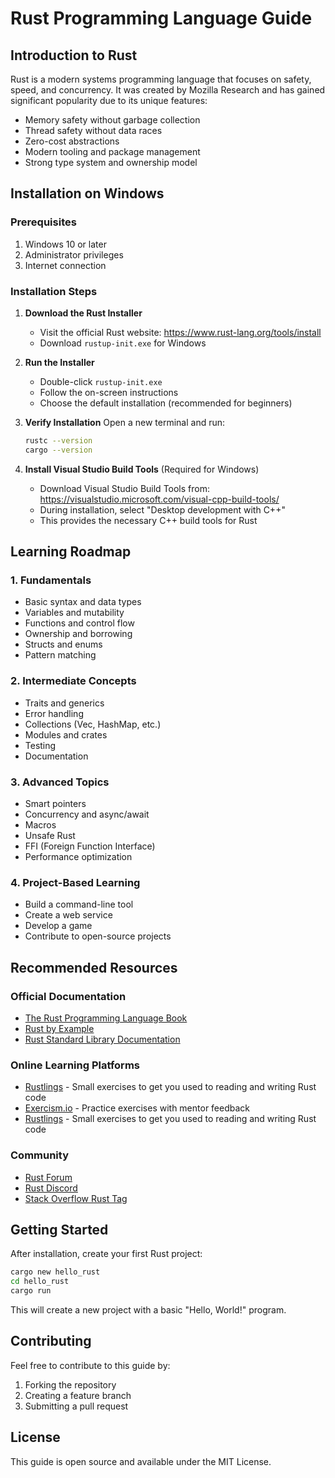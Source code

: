 # Rust Programming Language Guide

## Introduction to Rust

Rust is a modern systems programming language that focuses on safety, speed, and concurrency. It was created by Mozilla Research and has gained significant popularity due to its unique features:

- Memory safety without garbage collection
- Thread safety without data races
- Zero-cost abstractions
- Modern tooling and package management
- Strong type system and ownership model

## Installation on Windows

### Prerequisites
1. Windows 10 or later
2. Administrator privileges
3. Internet connection

### Installation Steps

1. **Download the Rust Installer**
   - Visit the official Rust website: https://www.rust-lang.org/tools/install
   - Download `rustup-init.exe` for Windows

2. **Run the Installer**
   - Double-click `rustup-init.exe`
   - Follow the on-screen instructions
   - Choose the default installation (recommended for beginners)

3. **Verify Installation**
   Open a new terminal and run:
   ```bash
   rustc --version
   cargo --version
   ```

4. **Install Visual Studio Build Tools** (Required for Windows)
   - Download Visual Studio Build Tools from: https://visualstudio.microsoft.com/visual-cpp-build-tools/
   - During installation, select "Desktop development with C++"
   - This provides the necessary C++ build tools for Rust

## Learning Roadmap

### 1. Fundamentals 
- Basic syntax and data types
- Variables and mutability
- Functions and control flow
- Ownership and borrowing
- Structs and enums
- Pattern matching

### 2. Intermediate Concepts 
- Traits and generics
- Error handling
- Collections (Vec, HashMap, etc.)
- Modules and crates
- Testing
- Documentation

### 3. Advanced Topics 
- Smart pointers
- Concurrency and async/await
- Macros
- Unsafe Rust
- FFI (Foreign Function Interface)
- Performance optimization

### 4. Project-Based Learning
- Build a command-line tool
- Create a web service
- Develop a game
- Contribute to open-source projects

## Recommended Resources

### Official Documentation
- [The Rust Programming Language Book](https://doc.rust-lang.org/book/)
- [Rust by Example](https://doc.rust-lang.org/rust-by-example/)
- [Rust Standard Library Documentation](https://doc.rust-lang.org/std/)

### Online Learning Platforms
- [Rustlings](https://github.com/rust-lang/rustlings/) - Small exercises to get you used to reading and writing Rust code
- [Exercism.io](https://exercism.io/tracks/rust) - Practice exercises with mentor feedback
- [Rustlings](https://github.com/rust-lang/rustlings/) - Small exercises to get you used to reading and writing Rust code

### Community
- [Rust Forum](https://users.rust-lang.org/)
- [Rust Discord](https://discord.gg/rust-lang)
- [Stack Overflow Rust Tag](https://stackoverflow.com/questions/tagged/rust)

## Getting Started

After installation, create your first Rust project:

```bash
cargo new hello_rust
cd hello_rust
cargo run
```

This will create a new project with a basic "Hello, World!" program.

## Contributing

Feel free to contribute to this guide by:
1. Forking the repository
2. Creating a feature branch
3. Submitting a pull request

## License

This guide is open source and available under the MIT License.
